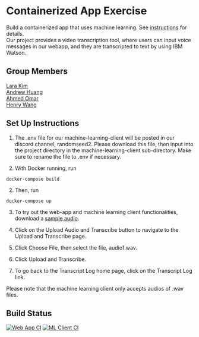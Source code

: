 # Containerized App Exercise

Build a containerized app that uses machine learning. See [instructions](./instructions.md) for details.
<br>
Our project provides a video transcription tool, where users can input voice messages in our webapp, and they are transcripted to text by using IBM Watson.

## Group Members 
[Lara Kim](https://github.com/larahynkim) <br>
[Andrew Huang](https://github.com/andrewhuanggg) <br>
[Ahmed Omar](https://github.com/ahmed-o-324) <br>
[Henry Wang](https://github.com/fishlesswater) <br>

## Set Up Instructions 
1. The .env file for our machine-learning-client will be posted in our discord channel, randomseed2. Please download this file, then input into the project directory in the machine-learning-client sub-directory. Make sure to rename the file to .env if necessary. 

2. With Docker running, run 
```
docker-compose build
```
2. Then, run 
```
docker-compose up
```
3. To try out the web-app and machine learning client functionalities, download a [sample audio](machine-learning-client/audio_files/audio1.wav). 

4. Click on the Upload Audio and Transcribe button to navigate to the Upload and Transcribe page. 

5. Click Choose File, then select the file, audio1.wav. 

6. Click Upload and Transcribe. 

7. To go back to the Transcript Log home page, click on the Transcript Log link. 

Please note that the machine learning client only accepts audios of .wav files. 

## Build Status
[![Web App CI](https://github.com/software-students-fall2023/4-containerized-app-exercise-team-random-seed-2/blob/main/.github/workflows/web_app_ci.yml/badge.svg)](https://github.com/software-students-fall2023/4-containerized-app-exercise-team-random-seed-2/blob/main/.github/workflows/web_app_ci.yml)
[![ML Client CI](https://github.com/software-students-fall2023/4-containerized-app-exercise-team-random-seed-2/blob/main/.github/workflows/ml_client_ci.yml/badge.svg)](https://github.com/software-students-fall2023/4-containerized-app-exercise-team-random-seed-2/blob/main/.github/workflows/ml_client_ci.yml)
